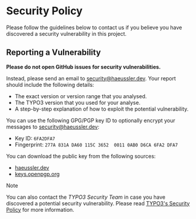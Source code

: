# Security Policy

Please follow the guidelines below to contact us if you believe you have discovered a
security vulnerability in this project.

## Reporting a Vulnerability

**Please do not open GitHub issues for security vulnerabilities.**

Instead, please send an email to [security@haeussler.dev](mailto:security@haeussler.dev).
Your report should include the following details:

* The exact version or version range that you analysed.
* The TYPO3 version that you used for your analyse.
* A step-by-step explanation of how to exploit the potential vulnerability.

You can use the following GPG/PGP key ID to optionally encrypt your messages to
[security@haeussler.dev](mailto:security@haeussler.dev):

* Key ID: `6FA2DFA7`
* Fingerprint: `277A 831A DA60 115C 3652  0011 0AB0 D6CA 6FA2 DFA7`

You can download the public key from the following sources:

* [haeussler.dev](https://haeussler.dev/gpg-security)
* [keys.openpgp.org](https://keys.openpgp.org/vks/v1/by-fingerprint/277A831ADA60115C365200110AB0D6CA6FA2DFA7)

> [!NOTE]
> You can also contact the _TYPO3 Security Team_ in case you have discovered a potential security
> vulnerability. Please read [TYPO3's Security Policy](https://github.com/TYPO3/typo3/blob/main/SECURITY.md)
> for more information.
